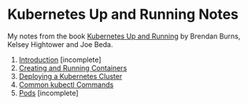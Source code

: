 # Kubernetes Up and Running Notes
My notes from the book [Kubernetes Up and Running](http://shop.oreilly.com/product/0636920043874.do) by Brendan Burns, Kelsey Hightower and Joe Beda.

1. [Introduction](Chapter1.md) [incomplete]
2. [Creating and Running Containers](Chapter2.md)
3. [Deploying a Kubernetes Cluster](Chapter3.md)
4. [Common kubectl Commands](Chapter4.md)
5. [Pods](Chapter5.md) [incomplete]